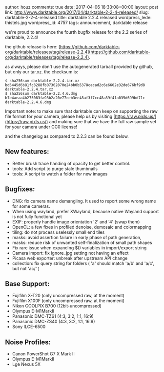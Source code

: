 author: houz
comments: true
date: 2017-04-06 18:33:08+00:00
layout: post
link: http://www.darktable.org/2017/04/darktable-2-2-4-released/
slug: darktable-2-2-4-released
title: darktable 2.2.4 released
wordpress_lede: thistels.jpg
wordpress_id: 4757
tags: announcement, darktable release

we're proud to announce the fourth bugfix release for the 2.2 series of darktable, 2.2.4!

the github release is here: [https://github.com/darktable-org/darktable/releases/tag/release-2.2.4](https://github.com/darktable-org/darktable/releases/tag/release-2.2.4).

as always, please don't use the autogenerated tarball provided by github, but only our tar.xz. the checksum is:

    
    $ sha256sum darktable-2.2.4.tar.xz
    bd5445d6b81fc3288fb07362870e24bb0b5378cacad2c6e6602e32de676bf9d8  darktable-2.2.4.tar.xz
    $ sha256sum darktable-2.2.4.6.dmg
    b7e4aeaa4b275083fa98b2a20e77ceb3ee48af3f7cc48a89f41a035d699bd71c  darktable-2.2.4.6.dmg


Important note: to make sure that darktable can keep on supporting the raw file format for your camera, please help us by visiting [https://raw.pixls.us/](https://raw.pixls.us/) and making sure that we have the full raw sample set for your camera under CC0 license!

and the changelog as compared to 2.2.3 can be found below.


## New features:
 	
  * Better brush trace handing of opacity to get better control.
  * tools: Add script to purge stale thumbnails
  * tools: A script to watch a folder for new images



## Bugfixes:
 	
  * DNG: fix camera name demangling. It used to report some wrong name for some cameras.
  * When using wayland, prefer XWayland, because native Wayland support is not fully functional yet
  * EXIF: properly handle image orientation '2' and '4' (swap them)
  * OpenCL: a few fixes in profiled denoise, demosaic and colormapping
  * tiling: do not process uselessly small end tiles
  * masks: avoid assertion failure in early phase of path generation,
  * masks: reduce risk of unwanted self-finalization of small path shapes
  * Fix rare issue when expanding $() variables in import/export string
  * Camera import: fix ignore_jpg setting not having an effect
  * Picasa web exporter: unbreak after upstream API change
  * collection: fix query string for folders ( 'a' should match 'a/b' and 'a/c', but not 'ac/' )



## Base Support:
 	
  * Fujifilm X-T20 (only uncompressed raw, at the moment)
  * Fujifilm X100F (only uncompressed raw, at the moment)
  * Nikon COOLPIX B700 (12bit-uncompressed)
  * Olympus E-M1MarkII
  * Panasonic DMC-TZ61 (4:3, 3:2, 1:1, 16:9)
  * Panasonic DMC-ZS40 (4:3, 3:2, 1:1, 16:9)
  * Sony ILCE-6500


## Noise Profiles:
 	
  * Canon PowerShot G7 X Mark II
  * Olympus E-M1MarkII
  * Lge Nexus 5X
